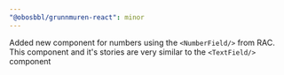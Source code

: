 ```yaml
---
"@obosbbl/grunnmuren-react": minor
---
```


Added new component for numbers using the `<NumberField/>` from RAC. This component and it's stories are very similar to the `<TextField/>` component
